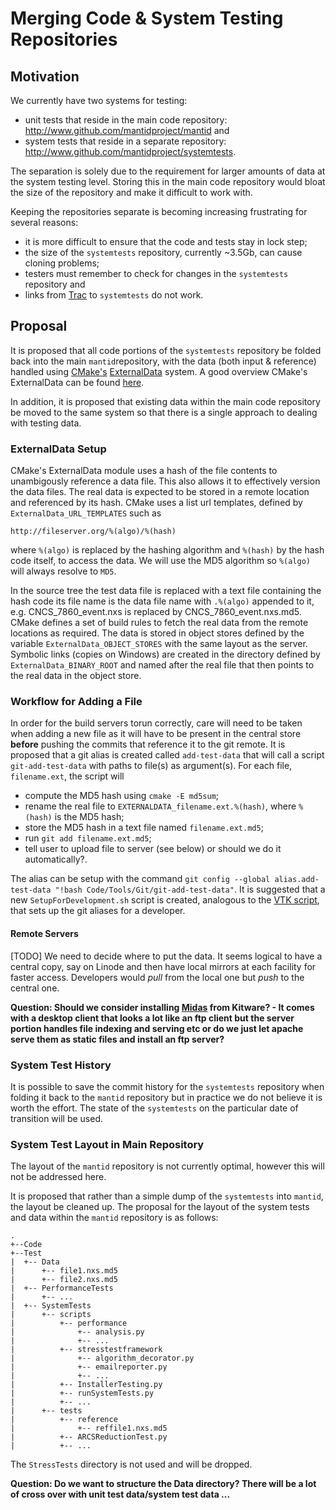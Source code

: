 Merging Code & System Testing Repositories
==========================================

Motivation
----------

We currently have two systems for testing:

* unit tests that reside in the main code repository: <http://www.github.com/mantidproject/mantid> and
* system tests that reside in a separate repository: <http://www.github.com/mantidproject/systemtests>.

The separation is solely due to the requirement for larger amounts of data at the system testing level. Storing this in the main code repository would bloat the size of the repository and make it difficult to work with.

Keeping the repositories separate is becoming increasing frustrating for several reasons:

* it is more difficult to ensure that the code and tests stay in lock step;
* the size of the `systemtests` repository, currently ~3.5Gb, can cause cloning problems;
* testers must remember to check for changes in the `systemtests` repository and
* links from [Trac](http://trac.mantidproject.org) to `systemtests` do not work.

Proposal
--------

It is proposed that all code portions of the `systemtests` repository be folded back into the main `mantid`repository, with the data (both input & reference) handled using [CMake's](www.cmake.org) [ExternalData](http://www.cmake.org/cmake/help/v3.0/module/ExternalData.html) system. A good overview CMake's ExternalData can be found [here](http://www.kitware.com/source/home/post/107).

In addition, it is proposed that existing data within the main code repository be moved to the same system so that there is a single approach to dealing with testing data.

### ExternalData Setup

CMake's ExternalData module uses a hash of the file contents to unambigously reference a data file. This also allows it to effectively version the data files. The real data is expected to be stored in a remote location and referenced by its hash. CMake uses a list url templates, defined by `ExternalData_URL_TEMPLATES` such as

```
http://fileserver.org/%(algo)/%(hash)
```

where `%(algo)` is replaced by the hashing algorithm and `%(hash)` by the hash code itself, to access the data. We will use the MD5 algorithm so `%(algo)` will always resolve to `MD5`.

In the source tree the test data file is replaced with a text file containing the hash code its file name is the data file name with `.%(algo)` appended to it, e.g. CNCS\_7860\_event.nxs is replaced by CNCS\_7860\_event.nxs.md5. CMake defines a set of build rules to fetch the real data from the remote locations as required. The data is stored in object stores defined by the variable `ExternalData_OBJECT_STORES` with the same layout as the server. Symbolic links (copies on Windows) are created in the directory defined by `ExternalData_BINARY_ROOT` and named after the real file that then points to the real data in the object store.

### Workflow for Adding a File

In order for the build servers torun correctly, care will need to be taken when adding a new file as it will have to be present in the central store **before** pushing the commits that reference it to the git remote. It is proposed that a git alias is created called `add-test-data` that will call a script `git-add-test-data` with paths to file(s) as argument(s). For each file, `filename.ext`, the script will

* compute the MD5 hash using `cmake -E md5sum`;
* rename the real file to `EXTERNALDATA_filename.ext.%(hash)`, where `%(hash)` is the MD5 hash;
* store the MD5 hash in a text file named `filename.ext.md5`;
* run `git add filename.ext.md5`;
* tell user to upload file to server (see below) or should we do it automatically?.

The alias can be setup with the command `git config --global alias.add-test-data "!bash Code/Tools/Git/git-add-test-data"`. It is suggested that a new `SetupForDevelopment.sh` script is created, analogous to the [VTK script](http://public.kitware.com/gitweb?p=VTK.git;a=blob;f=Utilities/SetupForDevelopment.sh), that sets up the git aliases for a developer.

#### Remote Servers

[TODO] We need to decide where to put the data. It seems logical to have a central copy, say on Linode and then have local mirrors at each facility for faster access. Developers would *pull* from the local one but *push* to the central one.

**Question: Should we consider installing [Midas](http://www.midasplatform.org/) from Kitware? - It comes with a desktop client that looks a lot like an ftp client but the server portion handles file indexing and serving etc or do we just let apache serve them as static files and install an ftp server?**

### System Test History

It is possible to save the commit history for the `systemtests` repository when folding it back to the `mantid` repository but in practice we do not believe it is worth the effort. The state of the `systemtests` on the particular date of transition will be used.

### System Test Layout in Main Repository

The layout of the `mantid` repository is not currently optimal, however this will not be addressed here.

It is proposed that rather than a simple dump of the `systemtests` into `mantid`, the layout be cleaned up. The proposal for the layout of the system tests and data within the `mantid` repository is as follows:

    .
    +--Code
    +--Test
    |  +-- Data
    |      +-- file1.nxs.md5
    |      +-- file2.nxs.md5
    |  +-- PerformanceTests
	|      +-- ...
    |  +-- SystemTests
	|      +-- scripts
	|          +-- performance
	|              +-- analysis.py
	|              +-- ...
    |          +-- stresstestframework
	|              +-- algorithm_decorator.py
	|              +-- emailreporter.py
	|              +-- ...
	|          +-- InstallerTesting.py
	|          +-- runSystemTests.py
	|          +-- ...
	|      +-- tests
	|          +-- reference
    |              +-- reffile1.nxs.md5
	|          +-- ARCSReductionTest.py
	|          +-- ...

The `StressTests` directory is not used and will be dropped.

**Question: Do we want to structure the Data directory? There will be a lot of cross over with unit test data/system test data ...**

